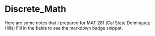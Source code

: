 # Discrete_Math
Here are some notes that I prepared for MAT 281 (Cal State Dominguez Hills)
Fill in the fields to see the markdown badge snippet.
